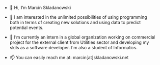 - 👋 Hi, I’m Marcin Skladanowski

- 👀 I am interested in the unlimited possibilities of using programming both in terms of creating new solutions and using data to predict potential events.
    
- 🌱 I’m currently an intern in a global organization working on commercial project for the external client from Utilities sector and developing my skils as a software developer. 
      I'm also a student of Informatics.
  
- 📫 You can easily reach me at: marcin[at]skladanowski.net


<!---
MarSkla/MarSkla is a ✨ special ✨ repository because its `README.md` (this file) appears on your GitHub profile.
You can click the Preview link to take a look at your changes.
--->
